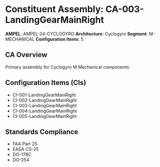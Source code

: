 # Constituent Assembly: CA-003-LandingGearMainRight

**AMPEL**: AMPEL-24-CYCLOGYRO
**Architecture**: Cyclogyro
**Segment**: M-MECHANICAL
**Configuration Items**: 5

## CA Overview
Primary assembly for Cyclogyro M Mechanical components.

## Configuration Items (CIs)
- CI-001-LandingGearMainRight
- CI-002-LandingGearMainRight
- CI-003-LandingGearMainRight
- CI-004-LandingGearMainRight
- CI-005-LandingGearMainRight

## Standards Compliance
- FAA Part 25
- EASA CS-25
- DO-178C
- DO-254
